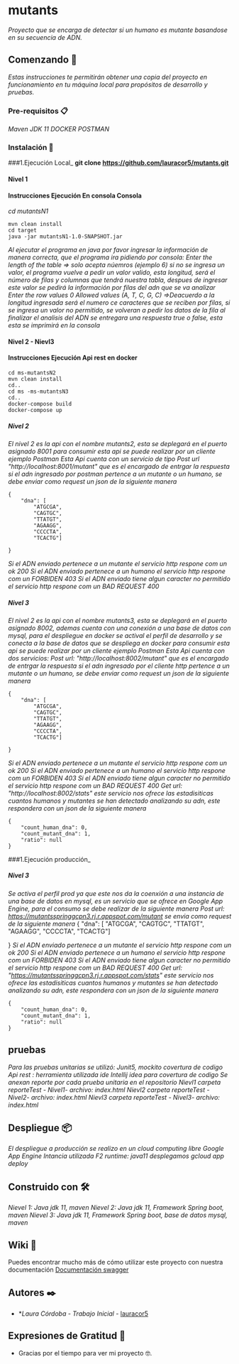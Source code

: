 # mutants
_Proyecto que se encarga de detectar si un humano es mutante basandose en su secuencia de ADN._

## Comenzando 🚀
_Estas instrucciones te permitirán obtener una copia del proyecto en funcionamiento en tu máquina local para propósitos de desarrollo y pruebas._


### Pre-requisitos 📋
_Maven_
_JDK 11_
_DOCKER_
_POSTMAN_


### Instalación 🔧
###1.Ejecución Local_
__git clone https://github.com/lauracor5/mutants.git__

#### Nivel 1
#### Instrucciones Ejecución En consola Consola
_cd mutantsN1_
```
mvn clean install
cd target
java -jar mutantsN1-1.0-SNAPSHOT.jar
```
_Al ejecutar el programa en java por favor ingresar la información de manera correcta, que el programa ira  pidiendo por consola:_
_Enter the length of the table => solo acepta núemros (ejemplo 6) si no se ingresa un valor, el programa vuelve a pedir un valor valido, esta longitud, será el número de filas y columnas que tendrá nuestra tabla, despues de ingresar este valor se pedirá la información por filas del adn que se va analizar_
_Enter the row values 0 Allowed values (A, T, C, G, C) =>Deacuerdo a la longitud ingresada será el numero ce caracteres que se reciben por filas, si se ingresa un valor no permitido, se volveran a pedir los datos de la fila_
_al finalizar el analisis del ADN se entregara una respuesta true o false, esta esta se imprimirá en la consola_

#### Nivel 2 - Nievl3
#### Instrucciones Ejecución Api rest en docker
```
cd ms-mutantsN2
mvn clean install
cd..
cd ms -ms-mutantsN3
cd..
docker-compose build
docker-compose up
```
##### Nivel 2
_El nivel 2 es la api con el nombre mutants2, esta se deplegará en el puerto asignado 8001 para consumir esta api se puede realizar por un cliente ejemplo Postman_
_Esta Api cuenta con un servicio  de tipo Post url "http://localhost:8001/mutant" que es el encargado de entrgar la respuesta si el adn ingresado por postman pertence a un mutante o un humano, se debe enviar como request un json de la siguiente manera_
```
{
    "dna": [
        "ATGCGA",
        "CAGTGC",
        "TTATGT",
        "AGAAGG",
        "CCCCTA",
        "TCACTG"]

}
```

_Si el ADN enviado pertenece a un mutante el servicio http respone com un ok 200_
_Si el ADN enviado pertenece a un humano el servicio http respone com un FORBIDEN 403_
_Si el ADN enviado tiene algun caracter no permitido el servicio http respone com un BAD REQUEST 400_

##### Nivel 3
_El nivel 2 es la api con el nombre mutants3, esta se deplegará en el puerto asignado 8002, ademas cuenta con una conexión a una base de datos con mysql, para el despliegue en docker se actival el perfil de desarrollo y se conecta a la base de datos que se despliega en docker para consumir esta api se puede realizar por un cliente ejemplo Postman_
_Esta Api cuenta con dos servicios:_
_Post url: "http://localhost:8002/mutant" que es el encargado de entrgar la respuesta si el adn ingresado por el cliente http pertence a un mutante o un humano, se debe enviar como request un json de la siguiente manera_
```
{
    "dna": [
        "ATGCGA",
        "CAGTGC",
        "TTATGT",
        "AGAAGG",
        "CCCCTA",
        "TCACTG"]

}
```
_Si el ADN enviado pertenece a un mutante el servicio http respone com un ok 200_
_Si el ADN enviado pertenece a un humano el servicio http respone com un FORBIDEN 403_
_Si el ADN enviado tiene algun caracter no permitido el servicio http respone com un BAD REQUEST 400_
_Get url: "http://localhost:8002/stats" este servicio nos ofrece las estadisiticas cuantos humanos y mutantes se han detectado analizando su adn, este respondera con un json de la siguiente manera_
```
{
    "count_human_dna": 0,
    "count_mutant_dna": 1,
    "ratio": null
}
```

###1.Ejecución producción_
##### Nivel 3
_Se activa el perfil prod ya que este nos da la coenxión a una instancia de una base de datos en mysql, es un servicio que se ofrece en Google App Engine, para el consumo se debe realizar de la siguiente manera_
__Post url: https://mutantsspringgcpn3.rj.r.appspot.com/mutant_ se envia como request de la siguiente manera_
{
    "dna": [
        "ATGCGA",
        "CAGTGC",
        "TTATGT",
        "AGAAGG",
        "CCCCTA",
        "TCACTG"]

}
_Si el ADN enviado pertenece a un mutante el servicio http respone com un ok 200_
_Si el ADN enviado pertenece a un humano el servicio http respone com un FORBIDEN 403_
_Si el ADN enviado tiene algun caracter no permitido el servicio http respone com un BAD REQUEST 400_
_Get url: "https://mutantsspringgcpn3.rj.r.appspot.com/stats" este servicio nos ofrece las estadisiticas cuantos humanos y mutantes se han detectado analizando su adn, este respondera con un json de la siguiente manera_
```
{
    "count_human_dna": 0,
    "count_mutant_dna": 1,
    "ratio": null
}
```
##  pruebas

_Para las pruebas unitarias se utilizó: Junit5, mockito_
_covertura de codigo Api rest :  herramienta utilizada  ide Intellij idea para covertura de codigo_
_Se anexan reporte por cada prueba unitaria en el repositorio_
_Nievl1 carpeta reporteTest - Nivel1- archivo: index.html_
_Nievl2 carpeta reporteTest - Nivel2- archivo: index.html_
_Nievl3 carpeta reporteTest - Nivel3- archivo: index.html_

## Despliegue 📦

_El despliegue a producción se realizo en un cloud computing libre Google App Engine_
_Intancia utilizada F2_
_runtime: java11_
_desplegamos gcloud app deploy_


## Construido con 🛠️

_Nievel 1: Java jdk 11, maven_
_Nievel 2: Java jdk 11, Framework Spring boot, maven_
_Nievel 3: Java jdk 11, Framework Spring boot, base de datos mysql, maven_

## Wiki 📖

Puedes encontrar mucho más de cómo utilizar este proyecto con nuestra documentación [Documentación swagger](https://mutantsspringgcpn3.rj.r.appspot.com]/swagger-ui/)

## Autores ✒️

* **Laura Córdoba* - *Trabajo Inicial* - [lauracor5](https://github.com/lauracor5)


## Expresiones de Gratitud 🎁

* Gracias por el tiempo para ver mi proyecto 🤓.














